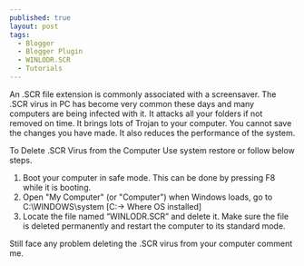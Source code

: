 ```yaml
---
published: true
layout: post
tags: 
  - Blogger
  - Blogger Plugin
  - WINLODR.SCR
  - Tutorials
---
```


An .SCR file extension is commonly associated with a screensaver. The .SCR virus in PC has become very common these days and many computers are being infected with it. It attacks all your folders if not removed on time. It brings lots of  Trojan to your computer. You cannot save the changes you have made. It also reduces the performance of the system.

To Delete .SCR Virus from the Computer Use system restore or follow below steps.

1. Boot your computer in safe mode. This can be done by pressing F8 while it is booting.
2. Open "My Computer" (or "Computer") when Windows loads, go to C:\WINDOWS\system [C:-&gt; Where OS installed]
3. Locate the file named “WINLODR.SCR” and delete it. Make sure the file is deleted permanently and restart the computer to  its standard mode.

Still face any problem deleting the .SCR virus from your computer comment me.

